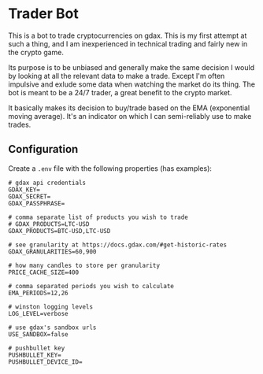 # Trader Bot

This is a bot to trade cryptocurrencies on gdax. This is my first attempt at such a thing, and I am inexperienced in technical trading and fairly new in the crypto game.

Its purpose is to be unbiased and generally make the same decision I would by looking at all the relevant data to make a trade. Except I'm often impulsive and exlude some data when watching the market do its thing. The bot is meant to be a 24/7 trader, a great benefit to the crypto market.

It basically makes its decision to buy/trade based on the EMA (exponential moving average). It's an indicator on which I can semi-reliably use to make trades.

## Configuration

Create a `.env` file with the following properties (has examples):

```
# gdax api credentials
GDAX_KEY=
GDAX_SECRET=
GDAX_PASSPHRASE=

# comma separate list of products you wish to trade
# GDAX_PRODUCTS=LTC-USD
GDAX_PRODUCTS=BTC-USD,LTC-USD

# see granularity at https://docs.gdax.com/#get-historic-rates
GDAX_GRANULARITIES=60,900

# how many candles to store per granularity
PRICE_CACHE_SIZE=400

# comma separated periods you wish to calculate
EMA_PERIODS=12,26

# winston logging levels
LOG_LEVEL=verbose

# use gdax's sandbox urls
USE_SANDBOX=false

# pushbullet key
PUSHBULLET_KEY=
PUSHBULLET_DEVICE_ID=
```
